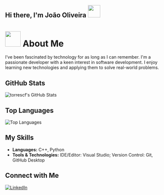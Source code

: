 ## Hi there, I'm João Oliveira <img src="https://raw.githubusercontent.com/innng/innng/master/assets/kyubey.gif" height="40" />

 # <img src="https://media.giphy.com/media/VgCDAzcKvsR6OM0uWg/giphy.gif" width="50"> About Me

I’ve been fascinated by technology for as long as I can remember. I'm a passionate developer with a keen interest in software development. I enjoy learning new technologies and applying them to solve real-world problems.

## GitHub Stats

![torrescf's GitHub Stats](https://github-readme-stats.vercel.app/api?username=torrescf&show_icons=true&theme=radical)

## Top Languages 

![Top Languages](https://github-readme-stats.vercel.app/api/top-langs/?username=torrescf&layout=compact&theme=dracula)

## My Skills

- **Languages:** C++, Python
- **Tools & Technologies:** IDE/Editor: Visual Studio; Version Control: Git, GitHub Desktop

## Connect with Me

 <a href="https://www.linkedin.com/in/joaopedrooliveiradejesusmachado/">
    <img alt="LinkedIn" title="LinkedIn" src="https://camo.githubusercontent.com/8c0692475a5bfc1d9e7361074bdb648e567cae7b5b40ffd32adae31180b0d7b6/68747470733a2f2f696d672e736869656c64732e696f2f62616467652f4c696e6b6564496e2d3030373742353f7374796c653d666f722d7468652d6261646765266c6f676f3d6c696e6b6564696e266c6f676f436f6c6f723d7768697465"></a>

<!--
**torrescf/torrescf** is a ✨ _special_ ✨ repository because its `README.md` (this file) appears on your GitHub profile.
-->

